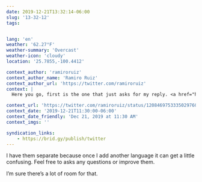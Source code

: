 ```yaml
---
date: 2019-12-21T13:32:14-06:00
slug: '13-32-12'
tags:


lang: 'en'
weather: '62.27°F'
weather-summary: 'Overcast'
weather-icon: 'cloudy'
location: '25.7855,-100.4412'

context_author: 'ramiroruiz'
context_author_name: 'Ramiro Ruiz'
context_author_url: 'https://twitter.com/ramiroruiz'
context: |
  Here you go, first is the one that just asks for my reply. <a href="https://www.icloud.com/shortcuts/625a4c6d08cc49ceb954e4a8b0fd9ccf">https://www.icloud.com/shortcuts/625a4c6d08cc49ceb954e4a8b0fd9ccf</a> Then the replies shortcut, forms and publish the post <a href="https://ramiroruiz.com/replies/2019/12/21/13-28-41)">https://ramiroruiz.com/replies/2019/12/21/13-28-41)</a>

context_url: 'https://twitter.com/ramiroruiz/status/1208469753335029760?s=12'
context_date: '2019-12-21T11:30:00-06:00'
context_date_friendly: 'Dec 21, 2019 at 11:30 AM'
context_imgs: ''

syndication_links:
    - https://brid.gy/publish/twitter
---
```

I have them separate because once I add another language it can get a little confusing. Feel free to asks any questions or improve them. 

I’m sure there’s a lot of room for that.